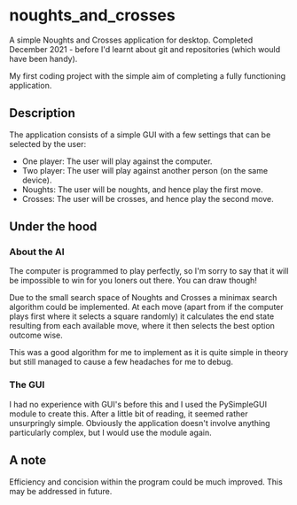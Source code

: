 # noughts_and_crosses
A simple Noughts and Crosses application for desktop. Completed December 2021 - before I'd learnt about git and repositories (which would have been handy).

My first coding project with the simple aim of completing a fully functioning application.

## Description

The application consists of a simple GUI with a few settings that can be selected by the user: 
  - One player: The user will play against the computer.
  - Two player: The user will play against another person (on the same device).
  - Noughts: The user will be noughts, and hence play the first move.
  - Crosses: The user will be crosses, and hence play the second move.

## Under the hood

### About the AI

The computer is programmed to play perfectly, so I'm sorry to say that it will be impossible to win for you loners out there. You can draw though!

Due to the small search space of Noughts and Crosses a minimax search algorithm could be implemented. At each move (apart from if the computer plays first where it selects a square randomly) it calculates the end state resulting from each available move, where it then selects the best option outcome wise. 

This was a good algorithm for me to implement as it is quite simple in theory but still managed to cause a few headaches for me to debug.

### The GUI

I had no experience with GUI's before this and I used the PySimpleGUI module to create this. After a little bit of reading, it seemed rather unsurpringly simple. Obviously the application doesn't involve anything particularly complex, but I would use the module again.

## A note

Efficiency and concision within the program could be much improved. This may be addressed in future.
